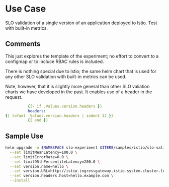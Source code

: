 # Use Case

SLO validation of a single version of an application deployed to Istio.
Test with built-in metrics.

## Comments

This just explores the template of the experiment; no effort to convert to a configmap or to incluce RBAC rules is included.

There is nothing special due to Istio; the same helm chart that is used for any other SLO validation with built-in metrics can be used.

Note, however, that it is slightly more general than other SLO valiation charts we have developed in the past. It enables use of a header in the request.

```yaml
          {{- if .Values.version.headers }}
          headers:
{{ toYaml .Values.version.headers | indent 12 }}
          {{ end }}
```

## Sample Use

```bash
helm upgrade -n $NAMESPACE slo-experiment $ITER8/samples/istio/slo-validation \
  --set limitMeanLatency=100.0 \
  --set limitErrorRate=0.0 \
  --set limit95thPercentileLatency=200.0 \
  --set version.name=hello \
  --set version.URL=http://istio-ingressgateway.istio-system.cluster.local:80/hello \
  --set version.headers.host=hello.example.com \
  --install 
```
